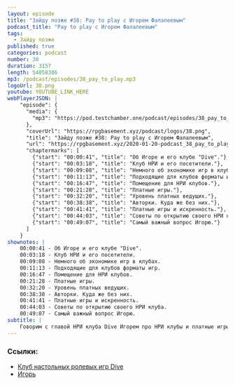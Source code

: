 ```yaml
---
layout: episode
title: "Зайду позже #38: Pay to play с Игорем Фалалеевым"
podcast_title: "Pay to play с Игорем Фалалеевым"
tags:
  - Зайду позже
published: true
categories: podcast
number: 38
duration: 3157
length: 54058306
mp3: /podcast/episodes/38_pay_to_play.mp3
logoUrl: 38.png
youtube: YOUTUBE_LINK_HERE
webPlayerJSON: |
    "episode": {
      "media": {
        "mp3": "https://pod.testchamber.one/podcast/episodes/38_pay_to_play.mp3"
      },
      "coverUrl": "https://rpgbasement.xyz/podcast/logos/38.png",
      "title": "Зайду позже #38: Pay to play с Игорем Фалалеевым",
      "url": "https://rpgbasement.xyz/2020-01-20-podcast_38_pay_to_play/",
      "chaptermarks": [
        {"start": "00:00:41", "title": "Об Игоре и его клубе "Dive"."},
        {"start": "00:03:18", "title": "Клуб НРИ и его посетители."},
        {"start": "00:09:08", "title": "Немного об экономике игр в клубах."},
        {"start": "00:11:13", "title": "Подходящие для клубов форматы игр."},
        {"start": "00:16:47", "title": "Помещение для НРИ клубов."},
        {"start": "00:21:28", "title": "Платные игры."},
        {"start": "00:32:20", "title": "Уровень платных ведущих."},
        {"start": "00:38:38", "title": "Авторки. Куда же без них."},
        {"start": "00:41:41", "title": "Платные игры и искренность."},
        {"start": "00:44:03", "title": "Советы по открытию своего НРИ клуба."},
        {"start": "00:49:07", "title": "Самый важный вопрос Игорю."}
      ]
    }
shownotes: |
    00:00:41 - Об Игоре и его клубе "Dive".  
    00:03:18 - Клуб НРИ и его посетители.  
    00:09:08 - Немного об экономике игр в клубах.  
    00:11:13 - Подходящие для клубов форматы игр.  
    00:16:47 - Помещение для НРИ клубов.  
    00:21:28 - Платные игры.  
    00:32:20 - Уровень платных ведущих.  
    00:38:38 - Авторки. Куда же без них.  
    00:41:41 - Платные игры и искренность.  
    00:44:03 - Советы по открытию своего НРИ клуба.  
    00:49:07 - Самый важный вопрос Игорю.  
subtitle: |
    Говорим с главой НРИ клуба Dive Игорем про НРИ клубы и платные игры. Шоуноты лишь примерно отражают затронутые темы, лучше послушать целиком :)
---
```


### Ссылки:  
- [Клуб настольных ролевых игр Dive](https://vk.com/trpgdive)
- [Игорь](https://vk.com/sunhell)

